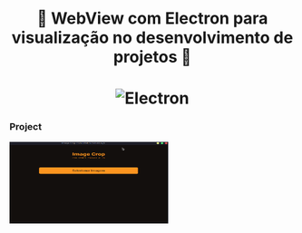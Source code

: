 <h1 align="center">
  🚀️ WebView com Electron para visualização no desenvolvimento de projetos 🚀️
</h1>

<h1 align="center">
    <img alt="Electron" src="https://external-content.duckduckgo.com/iu/?u=https%3A%2F%2Fupload.wikimedia.org%2Fwikipedia%2Fcommons%2Fthumb%2F9%2F91%2FElectron_Software_Framework_Logo.svg%2F1200px-Electron_Software_Framework_Logo.svg.png&f=1&nofb=1" height="144px" width="280px"/>
    <br>
</h1>

### Project

<img alt="Project" src="./.github/project.png" height="144px" width="280px"/>